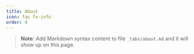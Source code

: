 ```yaml
---
title: About
icon: fas fa-info
order: 4
---
```



> **Note**: Add Markdown syntax content to file `_tabs/about.md` and it will show up on this page.